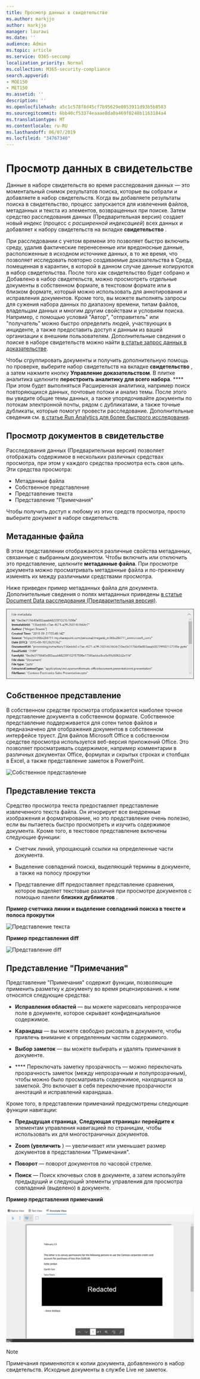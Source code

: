 ```yaml
---
title: Просмотр данных в свидетельстве
ms.author: markjjo
author: markjjo
manager: laurawi
ms.date: ''
audience: Admin
ms.topic: article
ms.service: O365-seccomp
localization_priority: Normal
ms.collection: M365-security-compliance
search.appverid:
- MOE150
- MET150
ms.assetid: ''
description: ''
ms.openlocfilehash: a5c1c578f8d45cf7b95629e8053911d93b5b8583
ms.sourcegitcommit: 6bb40cf53374eaaae8da0a469f0248b1163184a4
ms.translationtype: MT
ms.contentlocale: ru-RU
ms.lasthandoff: 06/07/2019
ms.locfileid: "34767340"
---
```

# <a name="review-the-data-in-evidence"></a>Просмотр данных в свидетельстве

Данные в наборе свидетельств во время расследования данных — это моментальный снимок результатов поиска, которые вы собрали и добавляете в набор свидетельств. Когда вы добавляете результаты поиска в свидетельство, процесс запускается для извлечения файлов, метаданных и текста из элементов, возвращенных при поиске. Затем средство расследования данных (Предварительная версия) создает новый индекс (процесс с *расширенной индексацией*) всех данных и добавляет к набору свидетельств на вкладке **свидетельство** . 

При расследовании с учетом времени это позволяет быстро включить среду, удалив фактические перенесенные или вредоносные данные, расположенные в исходном источнике данных, в то же время, что позволяет исследовать повторно создаваемые доказательства в Среда, помещенная в карантин, в которой в данном случае данные копируются в набор свидетельства. После того как свидетельство будет собрано и Добавлено в набор свидетельств, можно просмотреть отдельные документы в собственном формате, в текстовом формате или в близком формате, который можно использовать для аннотирования и исправления документов. Кроме того, вы можете выполнять запросы для сужения набора данных по диапазону времени, типам файлов, владельцам данных и многим другим свойствам и условиям поиска. Например, с помощью условий "Автор", "отправитель" или "получатель" можно быстро определить людей, участвующих в инциденте, а также предоставить доступ к данным из вашей организации к внешним пользователям. Дополнительные сведения о поиске в наборе свидетельств можно найти [в статье запрос данных в доказательстве](evidence-query.md).

Чтобы сгруппировать документы и получить дополнительную помощь по проверке, выберите набор свидетельств на вкладке **свидетельство** , а затем нажмите кнопку **Управление доказательством**. В плитке аналитика щелкните **перестроить аналитику для всего набора**. **** При этом будет выполняться Расширенная аналитика, например поиск повторяющихся данных, почтовые потоки и анализ темы. После этого вы увидите общие темы данных, а также упорядочивайте документы по потокам электронной почты, рядом с дубликатами, а также точные дубликаты, которые помогут провести расследование. Дополнительные сведения см. [в статье Run Analytics для более быстрого исследования](run-analytics-to-investigate-faster.md).

## <a name="view-documents-in-evidence"></a>Просмотр документов в свидетельстве

Расследования данных (Предварительная версия) позволяет отображать содержимое в нескольких различных средствах просмотра, при этом у каждого средства просмотра есть своя цель. Эти средства просмотра:

- Метаданные файла
- Собственное представление
- Представление текста
- Представление "Примечания"

Чтобы получить доступ к любому из этих средств просмотра, просто выберите документ в наборе свидетельств.

## <a name="file-metadata"></a>Метаданные файла

В этом представлении отображаются различные свойства метаданных, связанные с выбранным документом. Чтобы включить или отключить это представление, щелкните **метаданные файла**. При просмотре документа можно просматривать метаданные файла и по-прежнему изменять их между различными средствами просмотра.

Ниже приведен пример метаданных файла для документа. Дополнительные сведения о полях метаданных приведены [в статье Document Data расследования (Предварительная версия)](document-metadata-fields.md).

![Панель метаданных файлов](../media/Reviewimage2.png)

## <a name="native-view"></a>Собственное представление

В собственном средстве просмотра отображается наиболее точное представление документа в собственном формате. Собственное представление поддерживается для сотен типов файлов и предназначено для отображения документов в собственном интерфейсе труест. Для файлов Microsoft Office в собственном средстве просмотра используется веб-версия приложений Office. Это позволяет просматривать содержимое, например комментарии в различных документах Office, формулах и скрытых строках и столбцах в Excel, а также представление заметок в PowerPoint.

![Собственное представление
](../media/Reviewimage3.png)

## <a name="text-view"></a>Представление текста

Средство просмотра текста предоставляет представление извлеченного текста файла. Он игнорирует все внедренные изображения и форматирование, но это представление очень полезно, если вы пытаетесь быстро просмотреть и изучить содержимое документа. Кроме того, в текстовое представление включены следующие функции:

  - Счетчик линий, упрощающий ссылки на определенные части документа.

  - Выделение совпадений поиска, выделяющий термины в документе, а также на полосу прокрутки

  - Представление diff предоставляет представление сравнения, которое выделяет текстовые различия при просмотре документов с помощью панели **близких дубликатов** .

**Пример счетчика линии и выделение совпадений поиска в тексте и полоса прокрутки**

![Представление текста
](../media/Reviewimage4.png)

**Пример представления diff**

![Представление diff
](../media/Reviewimage5.png)

## <a name="annotate-view"></a>Представление "Примечания"

Представление "Примечания" содержит функции, позволяющие применить разметку к документу во время рецензирования. к ним относятся следующие средства:

  - **Исправления областей** — вы можете нарисовать непрозрачное поле в документе, которое скрывает конфиденциальное содержимое.

  - **Карандаш** — вы можете свободно рисовать в документе, чтобы привлечь внимание к определенным частям содержимого.

  - **Выбор заметок** — вы можете выбирать и удалять примечания в документе.

  - **** Переключать заметку прозрачность — можно переключать прозрачность заметок (между непрозрачным и полупрозрачным), чтобы можно было просматривать содержимое, находящихся за заметкой. Это включает в себя переключение прозрачности аннотаций и исправлений карандаша.

Кроме того, в представлении примечаний предусмотрены следующие функции навигации:

  - **Предыдущая страница**, **Следующая страница**и **перейдите к** элементам управления навигацией по страницам, чтобы использовать их для многостраничных документов.

  - **Zoom (увеличить** ) — увеличивает или уменьшает размер документов в представлении "Примечания".

  - **Поворот** — поворот документов по часовой стрелке.

  - **Поиск** — Поиск ключевых слов в документе, а затем используйте предыдущий и следующий элементы управления для просмотра совпадений (выделено) в документе.

**Пример представления примечаний**

![Представление "Примечания"](../media/Reviewimage1.png)

> [!NOTE]
> Примечания применяются к копии документа, добавленного в набор свидетельств. Исходные документы в службе Live не заметок.
